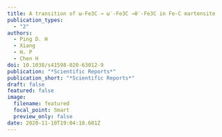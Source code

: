 ```yaml
---
title: A transition of ω-Fe3C → ω′-Fe3C →θ′-Fe3C in Fe-C martensite
publication_types:
  - "2"
authors:
  - Ping D. H
  - Xiang
  - H. P
  - Chen H
doi: 10.1038/s41598-020-63012-9
publication: "*Scientific Reports*"
publication_short: "*Scientific Reports*"
draft: false
featured: false
image:
  filename: featured
  focal_point: Smart
  preview_only: false
date: 2020-11-10T19:04:18.681Z
---
```

